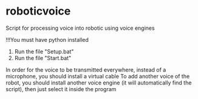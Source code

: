 # roboticvoice
Script for processing voice into robotic using voice engines

!!!You must have python installed

1) Run the file "Setup.bat"
2) Run the file "Start.bat"

In order for the voice to be transmitted everywhere, instead of a microphone, you should install a virtual cable
To add another voice of the robot, you should install another voice engine (it will automatically find the script), then just select it inside the program
